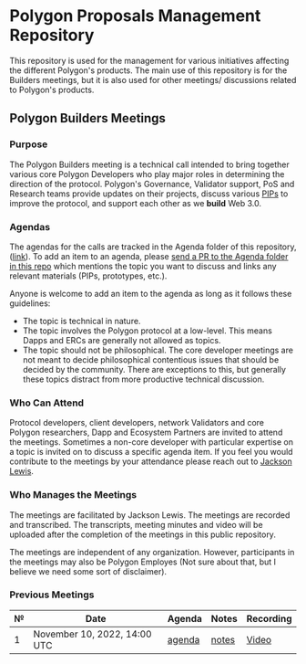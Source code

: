 # Polygon Proposals Management Repository 

This repository is used for the management for various initiatives affecting the different Polygon's products. The main use of this repository is for the Builders meetings, but it is also used for other meetings/ discussions related to Polygon's products.

## Polygon Builders Meetings

### Purpose

The Polygon Builders meeting is a technical call intended to bring together various core Polygon Developers who play major roles in determining the direction of the protocol. Polygon's Governance, Validator support, PoS and Research teams provide updates on their projects, discuss various [PIPs](https://github.com/hrook1/Polygon-Improvement-Proposals) to improve the protocol, and support each other as we **build** Web 3.0.

### Agendas

The agendas for the calls are tracked in the Agenda folder of this repository, ([link](https://github.com/hrook1/Polygon-Improvement-Proposals/tree/main/Project%20Management/Agenda)). To add an item to an agenda, please [send a PR to the Agenda folder in this repo](https://github.com/hrook1/Polygon-Improvement-Proposals/issues/new) which mentions the topic you want to discuss and links any relevant materials (PIPs, prototypes, etc.). 

Anyone is welcome to add an item to the agenda as long as it follows these guidelines:

- The topic is technical in nature.
- The topic involves the Polygon protocol at a low-level. This means Dapps and ERCs are generally not allowed as topics.
- The topic should not be philosophical. The core developer meetings are not meant to decide philosophical contentious issues that should be decided by the community. There are exceptions to this, but generally these topics distract from more productive technical discussion.

### Who Can Attend

Protocol developers, client developers, network Validators and core Polygon researchers, Dapp and Ecosystem Partners are invited to attend the meetings. Sometimes a non-core developer with particular expertise on a topic is invited on to discuss a specific agenda item. If you feel you would contribute to the meetings by your attendance please reach out to [Jackson Lewis](mailto:jackson@polygon.technology).

### Who Manages the Meetings

The meetings are facilitated by Jackson Lewis. The meetings are recorded and transcribed. The transcripts, meeting minutes and video will be uploaded after the completion of the meetings in this public repository. 

The meetings are independent of any organization. However, participants in the meetings may also be Polygon Employes (Not sure about that, but I believe we need some sort of disclaimer).

### Previous Meetings

| №   | Date                                 | Agenda                                              | Notes                                                                                                                                                                    | Recording                                                                          |
| --- | ------------------------------------ | --------------------------------------------------- | ------------------------------------------------------------------------------------------------------------------------------------------------------------------------ | ---------------------------------------------------------------------------------- |
| 1 | November 10, 2022, 14:00 UTC         | [agenda](https://github.com/hrook1/Polygon-Improvement-Proposals/tree/main/Project%20Management/Agenda) | [notes]() | [Video](https://www.youtube.com/watch?v=CuYIL7uJomQ)|_

